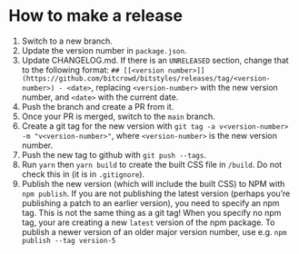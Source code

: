 # How to make a release

1. Switch to a new branch.
1. Update the version number in `package.json`.
1. Update CHANGELOG.md. If there is an `UNRELEASED` section, change that to the following format: `## [[<version number>]](https://github.com/bitcrowd/bitstyles/releases/tag/<version-number>) - <date>`, replacing `<version-number>` with the new version number, and `<date>` with the current date.
1. Push the branch and create a PR from it.
1. Once your PR is merged, switch to the `main` branch.
1. Create a git tag for the new version with `git tag -a v<version-number> -m "v<version-number>"`, where `<version-number>` is the new version number.
1. Push the new tag to github with `git push --tags`.
1. Run `yarn` then `yarn build` to create the built CSS file in `/build`. Do not check this in (it is in `.gitignore`).
1. Publish the new version (which will include the built CSS) to NPM with `npm publish`. If you are not publishing the latest version (perhaps you’re publishing a patch to an earlier version), you need to specify an npm tag. This is not the same thing as a git tag! When you specify no npm tag, your are creating a new `latest` version of the npm package. To publish a newer version of an older major version number, use e.g. `npm publish --tag version-5`
